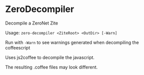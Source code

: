 # ZeroDecompiler
Decompile a ZeroNet Zite

Usage: `zero-decompiler <ZiteRoot> <OutDir> [-Warn]`

Run with `-Warn` to see warnings generated when decompiling the coffeescript

Uses js2coffee to decompile the javascript.

The resulting .coffee files may look different.
